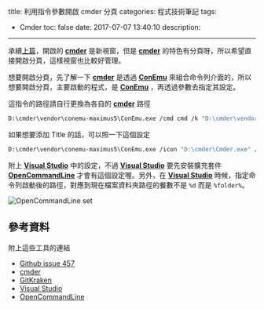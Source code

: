 title: 利用指令參數開啟 cmder 分頁
categories: 程式技術筆記
tags:
  - Cmder
toc: false
date: 2017-07-07 13:40:10
description:
---

承續[上篇][5]，開啟的 **[cmder][3]** 是新視窗，但是 **[cmder][3]** 的特色有分頁呀，所以希望直接開啟分頁，這樣視窗也比較好管理。<!-- more -->

想要開啟分頁，先了解一下 **[cmder][3]** 是透過 **[ConEmu][7]** 來組合命令列介面的，所以想要開啟分頁，主要啟動的程式，是 **[ConEmu][7]** ，再透過參數去指定其設定。

這指令的路徑請自行更換為各自的 **[cmder][3]** 路徑
``` bash
D:\cmder\vendor\conemu-maximus5\ConEmu.exe /cmd cmd /k "D:\cmder\vendor\init.bat" -new_console:%d
```

如果想要添加 Title 的話，可以照一下這個設定
``` bash
D:\cmder\vendor\conemu-maximus5\ConEmu.exe /icon "D:\cmder\Cmder.exe" /title Cmder /cmd cmd /k "D:\cmder\vendor\init.bat" -new_console:%d
```
附上 **[Visual Studio][4]** 中的設定，不過 **[Visual Studio][4]** 要先安裝擴充套件 **[OpenCommandLine][6]** 才會有這個設定喔。另外，在 **[Visual Studio][4]** 時候，指定命令列啟動後的路徑，對應到現在檔案資料夾路徑的餐數不是 `%d` 而是 `%folder%`。

![OpenCommandLine set](https://lh3.googleusercontent.com/Yssj-Wtp4TAHPWNsOmcBSjRV7UmbYy_7mVHxr2M28ErI4J06ZCGNX8FNpcelbNnRPXS7LTWUIjn5lyBJuNIjX-NitoahxreuZbKZiCZPbQQ1qdzOgBY2pPf3o52EPU_AU2mrzM0Ie33sGtjMKwLqNwRNV-5bhKMtOmkn40e7vu73M6qfLGiAqwokvVFDcdr8nq_XBNhbb1b5l5IP5zrlswDLJ5dsd-f31Z7geLjyZmeLc22v_1lJJVzrBvNIYajsC9ZeQYCWaYgDq1X0pdID9qjV-gPMZizQoKJdVXK7_YLAY8rFAAiRMAym4awQhJOoacp4jMu3EsDNZZBLaaiNCBGkDQKExhUzicu-pwHxIUJ1gkH5q7tesVSIi02sHx4WPgfnQ2IxGElrZXseqBzWxBRgPnggrAEpJUUU-wl0zkBPy-LYsJL-5dPCex3nlyMRx7b9bjIalFcAJUaqI7KxR4mUEEGwiblQ6ob9r3K3IOUEnVuF_VV4G8oBQHckJFF-G4OjCfq3zYrZh-bAlGKtLLYjsP56hEh6aaV7eC_sxqLBCo2tVm94GxpNu6SozLelCftQchfWrP9fGSQKEPzY9dZ0_JKjNawfY8K3SNUaxtlTiX0jBWj5PjLhzxpx4iF00YtNLwXC3383WdC2D9R-ZLWAYkbA6dVMirwYCOULhwG54w=w846-h585-no)

## 參考資料
附上這些工具的連結
- [Github issue 457][1]
- [cmder][3]
- [GitKraken][2]
- [Visual Studio][4]
- [OpenCommandLine][6]

[1]: https://github.com/cmderdev/cmder/issues/457
[2]: https://www.gitkraken.com/
[3]: http://cmder.net/
[4]: https://www.visualstudio.com/zh-hant/vs/
[5]: https://shunnien.github.io/2017/07/07/open-a-new-cmder/#more
[6]: https://marketplace.visualstudio.com/items?itemName=MadsKristensen.OpenCommandLine
[7]: https://conemu.github.io/